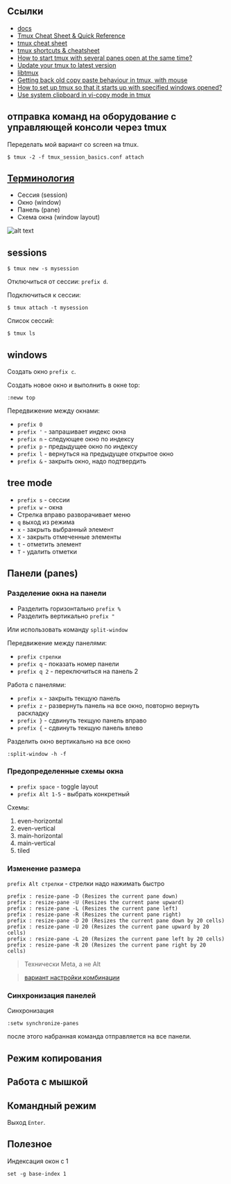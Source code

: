 ## Ссылки

* [docs](https://github.com/tmux/tmux/wiki/Getting-Started)
* [Tmux Cheat Sheet & Quick Reference](http://tmuxcheatsheet.com/)
* [tmux cheat sheet](https://gist.github.com/andreyvit/2921703)
* [tmux shortcuts & cheatsheet](https://gist.github.com/MohamedAlaa/2961058)
* [How to start tmux with several panes open at the same time?](https://askubuntu.com/a/832465)
* [Update your tmux to latest version](http://witkowskibartosz.com/blog/update-your-tmux-to-latest-version.html)
* [libtmux](https://github.com/tmux-python/libtmux)
* [Getting back old copy paste behaviour in tmux, with mouse](https://stackoverflow.com/questions/17445100/getting-back-old-copy-paste-behaviour-in-tmux-with-mouse)
* [How to set up tmux so that it starts up with specified windows opened?](https://stackoverflow.com/questions/5609192/how-to-set-up-tmux-so-that-it-starts-up-with-specified-windows-opened)
* [Use system clipboard in vi-copy mode in tmux](https://unix.stackexchange.com/questions/131011/use-system-clipboard-in-vi-copy-mode-in-tmux)


## отправка команд на оборудование с управляющей консоли через tmux 

Переделать мой вариант со screen на tmux.


```
$ tmux -2 -f tmux_session_basics.conf attach
```

## [Терминология](https://github.com/tmux/tmux/wiki/Getting-Started#summary-of-terms)

* Сессия (session)
* Окно (window)
* Панель (pane)
* Схема окна (window layout)


![alt text](https://raw.githubusercontent.com/wiki/tmux/tmux/images/tmux_pane_diagram.png)


## sessions

```
$ tmux new -s mysession
```

Отключиться от сессии: `prefix d`.

Подключиться к сессии:
```
$ tmux attach -t mysession
```

Список сессий:
```
$ tmux ls
```

## windows

Создать окно `prefix c`.

Создать новое окно и выполнить в окне top:
```
:neww top
```

Передвижение между окнами:

* `prefix 0`
* `prefix '` - запрашивает индекс окна
* `prefix n` - следующее окно по индексу
* `prefix p` - предыдущее окно по индексу
* `prefix l` - вернуться на предыдущее открытое окно
* `prefix &` - закрыть окно, надо подтвердить

## tree mode

* `prefix s` - сессии
* `prefix w` - окна
* Стрелка вправо разворачивает меню 
* `q` выход из режима
* `x` - закрыть выбранный элемент
* `X` - закрыть отмеченные элементы
* `t` - отметить элемент
* `T` - удалить отметки

## Панели (panes)

### Разделение окна на панели

* Разделить горизонтально `prefix %`
* Разделить вертикально `prefix "`

Или использовать команду `split-window`

Передвижение между панелями:

* `prefix стрелки`
* `prefix q` - показать номер панели
* `prefix q 2` - переключиться на панель 2

Работа с панелями:

* `prefix x` - закрыть текщую панель
* `prefix z` - развернуть панель на все окно, повторно вернуть раскладку
* `prefix }` - сдвинуть текщую панель вправо
* `prefix {` - сдвинуть текщую панель влево


Разделить окно вертикально на все окно
```
:split-window -h -f
```

### Предопределенные схемы окна

* `prefix space` - toggle layout
* `prefix Alt 1-5` - выбрать конкретный

Схемы:

1. even-horizontal
2. even-vertical
3. main-horizontal
4. main-vertical
5. tiled

### Изменение размера

`prefix Alt стрелки` - стрелки надо нажимать быстро

```
prefix : resize-pane -D (Resizes the current pane down)
prefix : resize-pane -U (Resizes the current pane upward)
prefix : resize-pane -L (Resizes the current pane left)
prefix : resize-pane -R (Resizes the current pane right)
prefix : resize-pane -D 20 (Resizes the current pane down by 20 cells)
prefix : resize-pane -U 20 (Resizes the current pane upward by 20 cells)
prefix : resize-pane -L 20 (Resizes the current pane left by 20 cells)
prefix : resize-pane -R 20 (Resizes the current pane right by 20 cells)
```

> Технически Meta, а не Alt

> [вариант настройки комбинации](https://superuser.com/a/863413)

### Синхронизация панелей

Синхронизация
```
:setw synchronize-panes
```

после этого набранная команда отправляется на все панели.


## Режим копирования

## Работа с мышкой


## Командный режим

Выход `Enter`.

## Полезное

Индексация окон с 1
```
set -g base-index 1
```
